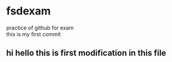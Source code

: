# fsdexam
practice of github for exam<br>
this is my first commit
<br><h2>hi hello this is first modification in this file</h2>

